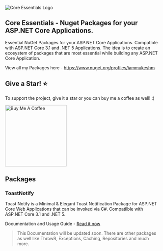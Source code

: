 ![Core Essentials Logo](https://www.codewithmukesh.com/wp-content/uploads/2020/11/core-essentials-logo-scaled.jpg)
## Core Essentials - Nuget Packages for your ASP.NET Core Applications.
Essential NuGet Packages for your ASP.NET Core Applications. Compatible with ASP.NET Core 3.1 and .NET 5 Applications. The idea is to create an ecosystem of packages that are most essential while building any ASP.NET Core Application.

View all my Packages here - https://www.nuget.org/profiles/iammukeshm

## Give a Star! ⭐️
To support the project, give it a star or you can buy me a coffee as well! :)

<a href="https://www.buymeacoffee.com/codewithmukesh" target="_blank"><img src="https://cdn.buymeacoffee.com/buttons/default-orange.png" alt="Buy Me A Coffee" width="200"  ></a>

## Packages

### ToastNotify
Toast Notify is a Minimal & Elegant Toast Notification Package for ASP.NET Core Web Applications that can be invoked via C#. Compatilble with ASP.NET Core 3.1 and .NET 5.

Documentation and Usage Guide - [Read it now](https://github.com/iammukeshm/CoreEssentials/tree/master/CoreEssentials.ToastNotify)

> This Documentation will be updated soon. There are other packages as well like ThrowR, Exceptions, Caching, Repositories and much more.

